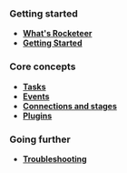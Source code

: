 ### Getting started

- **[What's Rocketeer](I-Introduction/Whats-Rocketeer.md)**
- **[Getting Started](I-Introduction/Getting-started.md)**

### Core concepts

- **[Tasks](II-Concepts/Tasks.md)**
- **[Events](II-Concepts/Events.md)**
- **[Connections and stages](II-Concepts/Connections-Stages.md)**
- **[Plugins](II-Concepts/Plugins.md)**

### Going further

- **[Troubleshooting](III-Further/Troubleshooting.md)**
